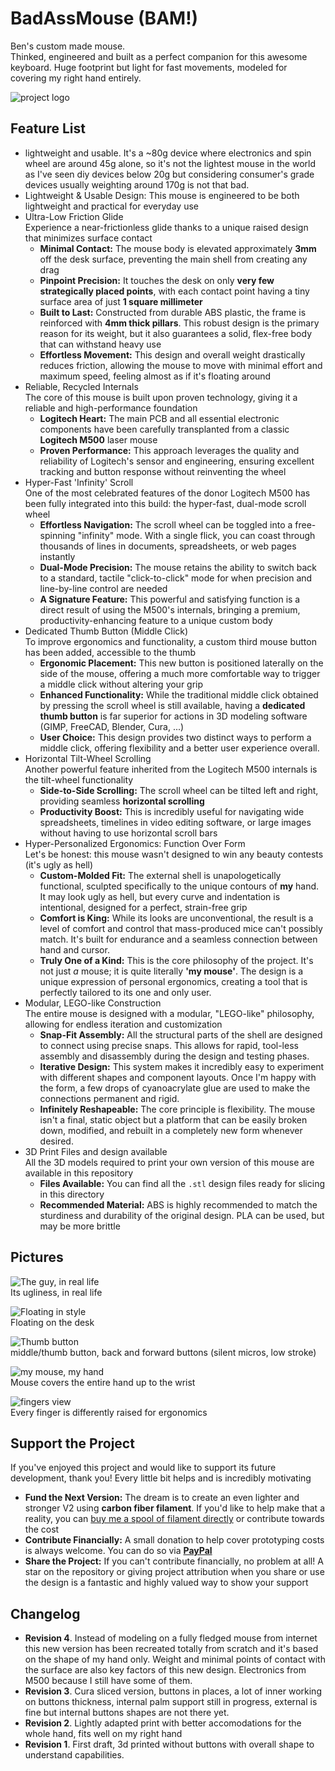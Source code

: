 # BadAssMouse (BAM!)
Ben's custom made mouse.  
Thinked, engineered and built as a perfect companion for this awesome keyboard.
Huge footprint but light for fast movements, modeled for covering my right hand entirely.

![project logo](logo.png)

## Feature List
- lightweight and usable. It's a ~80g device where electronics and spin wheel are around 45g alone, so it's not the lightest mouse in the world as I've seen diy devices below 20g
  but considering consumer's grade devices usually weighting around 170g is not that bad.
- Lightweight & Usable Design: This mouse is engineered to be both lightweight and practical for everyday use
- Ultra-Low Friction Glide  
  Experience a near-frictionless glide thanks to a unique raised design that minimizes surface contact
  - **Minimal Contact:** The mouse body is elevated approximately **3mm** off the desk surface, preventing the main shell from creating any drag
  - **Pinpoint Precision:** It touches the desk on only **very few strategically placed points**, with each contact point having a tiny surface area of just **1 square millimeter**
  - **Built to Last:** Constructed from durable ABS plastic, the frame is reinforced with **4mm thick pillars**. This robust design is the primary reason for its weight,
    but it also guarantees a solid, flex-free body that can withstand heavy use
  - **Effortless Movement:** This design and overall weight drastically reduces friction, allowing the mouse to move with minimal effort and maximum speed, feeling almost as if
   it's floating around
- Reliable, Recycled Internals  
The core of this mouse is built upon proven technology, giving it a reliable and high-performance foundation
  - **Logitech Heart:** The main PCB and all essential electronic components have been carefully transplanted from a classic **Logitech M500** laser mouse
  - **Proven Performance:** This approach leverages the quality and reliability of Logitech's sensor and engineering, ensuring excellent tracking and button response without reinventing the wheel
- Hyper-Fast 'Infinity' Scroll  
One of the most celebrated features of the donor Logitech M500 has been fully integrated into this build: the hyper-fast, dual-mode scroll wheel
  - **Effortless Navigation:** The scroll wheel can be toggled into a free-spinning "infinity" mode. With a single flick, you can coast through thousands of lines in documents, spreadsheets, or web pages instantly
  - **Dual-Mode Precision:** The mouse retains the ability to switch back to a standard, tactile "click-to-click" mode for when precision and line-by-line control are needed
  - **A Signature Feature:** This powerful and satisfying function is a direct result of using the M500's internals, bringing a premium, productivity-enhancing feature to a unique custom body
- Dedicated Thumb Button (Middle Click)  
To improve ergonomics and functionality, a custom third mouse button has been added, accessible to the thumb
  - **Ergonomic Placement:** This new button is positioned laterally on the side of the mouse, offering a much more comfortable way to trigger a middle click without altering your grip
  - **Enhanced Functionality:** While the traditional middle click obtained by pressing the scroll wheel is still available, having a 
    **dedicated thumb button** is far superior for actions in 3D modeling software (GIMP, FreeCAD, Blender, Cura, ...)
  - **User Choice:** This design provides two distinct ways to perform a middle click, offering flexibility and a better user experience overall.
- Horizontal Tilt-Wheel Scrolling  
Another powerful feature inherited from the Logitech M500 internals is the tilt-wheel functionality
  - **Side-to-Side Scrolling:** The scroll wheel can be tilted left and right, providing seamless **horizontal scrolling**
  - **Productivity Boost:** This is incredibly useful for navigating wide spreadsheets, timelines in video editing software, or large images without having to use horizontal scroll bars
- Hyper-Personalized Ergonomics: Function Over Form  
Let's be honest: this mouse wasn't designed to win any beauty contests (it's ugly as hell)
  - **Custom-Molded Fit:** The external shell is unapologetically functional, sculpted specifically to the unique contours of **my** hand. It may look ugly as hell, 
    but every curve and indentation is intentional, designed for a perfect, strain-free grip
  - **Comfort is King:** While its looks are unconventional, the result is a level of comfort and control that mass-produced mice can't possibly match.
    It's built for endurance and a seamless connection between hand and cursor.
  - **Truly One of a Kind:** This is the core philosophy of the project. It's not just *a* mouse; it is quite literally **'my mouse'**. 
    The design is a unique expression of personal ergonomics, creating a tool that is perfectly tailored to its one and only user.
- Modular, LEGO-like Construction  
The entire mouse is designed with a modular, "LEGO-like" philosophy, allowing for endless iteration and customization
  - **Snap-Fit Assembly:** All the structural parts of the shell are designed to connect using precise snaps. This allows for rapid, tool-less assembly and disassembly 
    during the design and testing phases.
  -  **Iterative Design:** This system makes it incredibly easy to experiment with different shapes and component layouts. Once I'm happy with the form, a few drops of
    cyanoacrylate glue are used to make the connections permanent and rigid.
  - **Infinitely Reshapeable:** The core principle is flexibility. The mouse isn't a final, static object but a platform that can be easily broken down, modified, and
    rebuilt in a completely new form whenever desired.
- 3D Print Files and design available  
All the 3D models required to print your own version of this mouse are available in this repository
  - **Files Available:** You can find all the `.stl` design files ready for slicing in this directory
  - **Recommended Material:** ABS is highly recommended to match the sturdiness and durability of the original design. PLA can be used, but may be more brittle


## Pictures
![The guy, in real life](0.its.ugliness.png)  
Its ugliness, in real life

![Floating in style](1.floating.around.png)  
Floating on the desk

![Thumb button](2.middle.back.forward.buttons.png)  
middle/thumb button, back and forward buttons (silent micros, low stroke)

![my mouse, my hand](3.hand.top.png)  
Mouse covers the entire hand up to the wrist

![fingers view](4.hand.front.png)  
Every finger is differently raised for ergonomics


## Support the Project
If you've enjoyed this project and would like to support its future development, thank you! Every little bit helps and is incredibly motivating
- **Fund the Next Version:** The dream is to create an even lighter and stronger V2 using **carbon fiber filament**. If you'd like to help make that a reality,
you can [buy me a spool of filament directly](link-to-your-wishlist) or contribute towards the cost
- **Contribute Financially:** A small donation to help cover prototyping costs is always welcome. You can do so via [**PayPal**](paypal.me/bendonations)
- **Share the Project:** If you can't contribute financially, no problem at all! A star on the repository or giving project attribution when you share or use
the design is a fantastic and highly valued way to show your support


## Changelog

- **Revision 4**. Instead of modeling on a fully fledged mouse from internet this new version has been recreated
  totally from scratch and it's based on the shape of my hand only.    Weight and minimal points of contact with
  the surface are also key factors of this new design.  Electronics from M500 because I still have some of them.
- **Revision 3**. Cura sliced version, buttons in places, a lot of inner working on buttons thickness,
    internal palm support still in progress, external is fine but internal buttons shapes are not there yet.
- **Revision 2**. Lightly adapted print with better accomodations for the whole hand, fits well on my right hand
- **Revision 1**. First draft, 3d printed without buttons with overall shape to understand capabilities.
